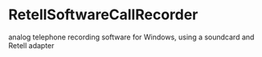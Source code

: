 # RetellSoftwareCallRecorder
analog telephone recording software for Windows, using a soundcard and Retell adapter
